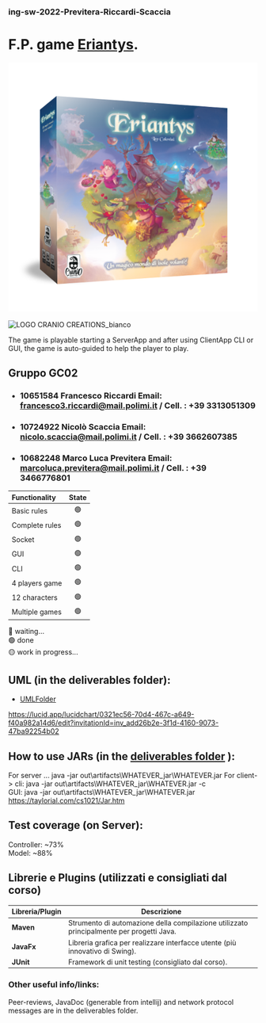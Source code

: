 ### ing-sw-2022-Previtera-Riccardi-Scaccia  

# F.P. game [Eriantys](http://www.craniocreations.it/prodotto/santorini/).

![alt text](src/main/resources/images/Eriantys_scatola3Dombra-600x600.png)

![LOGO CRANIO CREATIONS_bianco](https://user-images.githubusercontent.com/61878014/175766658-f4e66d89-24ae-4f88-8744-b84a20189bfc.png)
  
The game is playable starting a ServerApp and after using ClientApp CLI or GUI, the game is auto-guided to help the player to play.


## Gruppo GC02

- ###  10651584  Francesco Riccardi Email: <br>francesco3.riccardi@mail.polimi.it / Cell. : +39 3313051309
- ###  10724922  Nicolò Scaccia Email: <br>nicolo.scaccia@mail.polimi.it / Cell. : +39 3662607385
- ###  10682248  Marco Luca Previtera Email: <br>marcoluca.previtera@mail.polimi.it / Cell. : +39 3466776801


| Functionality    |                       State                        |
|:-----------------|:--------------------------------------------------:|
| Basic rules      | 🟢 |
| Complete rules   | 🟢 |
| Socket           | 🟢 |
| GUI              | 🟢 |
| CLI              | 🟢 |
| 4 players game   | 🟢 |
| 12 characters    | 🟢 |
| Multiple games   | 🟢 |


🔴 waiting...  
🟢 done  
🟡 work in progress...  




## UML (in the deliverables folder):
- [UMLFolder](https://github.com/Frenk3D/ing-sw-2022-Previtera-Riccardi-Scaccia/tree/main/deliveries/UMLFolder)

https://lucid.app/lucidchart/0321ec56-70d4-467c-a649-f40a982a14d6/edit?invitationId=inv_add26b2e-3f1d-4160-9073-47ba92254b02

## How to use JARs (in the [deliverables folder](https://github.com/Frenk3D/ing-sw-2022-Previtera-Riccardi-Scaccia/tree/main/deliveries) ):
For server ...  java -jar out\artifacts\WHATEVER_jar\WHATEVER.jar
For client-> cli: java -jar out\artifacts\WHATEVER_jar\WHATEVER.jar  -c   
GUI: java -jar out\artifacts\WHATEVER_jar\WHATEVER.jar
https://taylorial.com/cs1021/Jar.htm

## Test coverage (on Server):
Controller: ~73%  
Model: ~88%
  
  
## Librerie e Plugins (utilizzati e consigliati dal corso)
|Libreria/Plugin| Descrizione                                                                              |
|---------------|------------------------------------------------------------------------------------------|
|__Maven__| Strumento di automazione della compilazione utilizzato principalmente per progetti Java. |
|__JavaFx__| Libreria grafica per realizzare interfacce utente (più innovativo di Swing).             |
|__JUnit__| Framework di unit testing (consigliato dal corso).                                       |    

### Other useful info/links:
Peer-reviews, JavaDoc (generable from intellij) and network protocol messages are in the deliverables folder.
